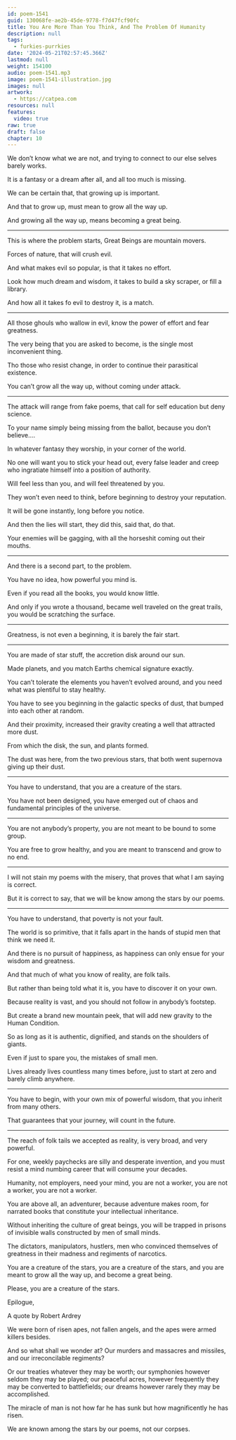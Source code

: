 ```yaml
---
id: poem-1541
guid: 130068fe-ae2b-45de-9778-f7d47fcf90fc
title: You Are More Than You Think, And The Problem Of Humanity
description: null
tags:
  - furkies-purrkies
date: '2024-05-21T02:57:45.366Z'
lastmod: null
weight: 154100
audio: poem-1541.mp3
image: poem-1541-illustration.jpg
images: null
artwork:
  - https://catpea.com
resources: null
features:
  video: true
raw: true
draft: false
chapter: 10
---
```


We don’t know what we are not,
and trying to connect to our else selves barely works.

It is a fantasy or a dream after all,
and all too much is missing.

We can be certain that,
that growing up is important.

And that to grow up,
must mean to grow all the way up.

And growing all the way up,
means becoming a great being.

---

This is where the problem starts,
Great Beings are mountain movers.

Forces of nature,
that will crush evil.

And what makes evil so popular,
is that it takes no effort.

Look how much dream and wisdom,
it takes to build a sky scraper, or fill a library.

And how all it takes fo evil to destroy it,
is a match.

---

All those ghouls who wallow in evil,
know the power of effort and fear greatness.

The very being that you are asked to become,
is the single most inconvenient thing.

Tho those who resist change,
in order to continue their parasitical existence.

You can’t grow all the way up,
without coming under attack.

---

The attack will range from fake poems,
that call for self education but deny science.

To your name simply being missing from the ballot,
because you don’t believe….

In whatever fantasy they worship,
in your corner of the world.

No one will want you to stick your head out,
every false leader and creep who ingratiate himself into a position of authority.

Will feel less than you,
and will feel threatened by you.

They won’t even need to think,
before beginning to destroy your reputation.

It will be gone instantly,
long before you notice.

And then the lies will start,
they did this, said that, do that.

Your enemies will be gagging,
with all the horseshit coming out their mouths.

---

And there is a second part,
to the problem.

You have no idea,
how powerful you mind is.

Even if you read all the books,
you would know little.

And only if you wrote a thousand,
became well traveled on the great trails, you would be scratching the surface.

---

Greatness, is not even a beginning,
it is barely the fair start.

---

You are made of star stuff,
the accretion disk around our sun.

Made planets,
and you match Earths chemical signature exactly.

You can’t tolerate the elements you haven’t evolved around,
and you need what was plentiful to stay healthy.

You have to see you beginning in the galactic specks of dust,
that bumped into each other at random.

And their proximity,
increased their gravity creating a well that attracted more dust.

From which the disk,
the sun, and plants formed.

The dust was here, from the two previous stars,
that both went supernova giving up their dust.

---

You have to understand,
that you are a creature of the stars.

You have not been designed,
you have emerged out of chaos and fundamental principles of the universe.

---

You are not anybody’s property,
you are not meant to be bound to some group.

You are free to grow healthy,
and you are meant to transcend and grow to no end.

---

I will not stain my poems with the misery,
that proves that what I am saying is correct.

But it is correct to say,
that we will be know among the stars by our poems.

---

You have to understand,
that poverty is not your fault.

The world is so primitive,
that it falls apart in the hands of stupid men that think we need it.

And there is no pursuit of happiness,
as happiness can only ensue for your wisdom and greatness.

And that much of what you know of reality,
are folk tails.

But rather than being told what it is,
you have to discover it on your own.

Because reality is vast,
and you should not follow in anybody’s footstep.

But create a brand new mountain peek,
that will add new gravity to the Human Condition.

So as long as it is authentic, dignified,
and stands on the shoulders of giants.

Even if just to spare you,
the mistakes of small men.

Lives already lives countless many times before,
just to start at zero and barely climb anywhere.

---

You have to begin, with your own mix of powerful wisdom,
that you inherit from many others.

That guarantees that your journey,
will count in the future.

---

The reach of folk tails we accepted as reality,
is very broad, and very powerful.

For one, weekly paychecks are silly and desperate invention,
and you must resist a mind numbing career that will consume your decades.

Humanity, not employers, need your mind,
you are not a worker, you are not a worker, you are not a worker.

You are above all, an adventurer, because adventure makes room,
for narrated books that constitute your intellectual inheritance.

Without inheriting the culture of great beings,
you will be trapped in prisons of invisible walls constructed by men of small minds.

The dictators, manipulators, hustlers,
men who convinced themselves of greatness in their madness and regiments of narcotics.

You are a creature of the stars, you are a creature of the stars,
and you are meant to grow all the way up, and become a great being.

Please,
you are a creature of the stars.

Epilogue,

A quote by Robert Ardrey

We were born of risen apes, not fallen angels,
and the apes were armed killers besides.

And so what shall we wonder at?
Our murders and massacres and missiles, and our irreconcilable regiments?

Or our treaties whatever they may be worth;
our symphonies however seldom they may be played;
our peaceful acres, however frequently they may be converted to battlefields;
our dreams however rarely they may be accomplished.

The miracle of man is not how far he has sunk but how magnificently he has risen.

We are known among the stars by our poems,
not our corpses.
